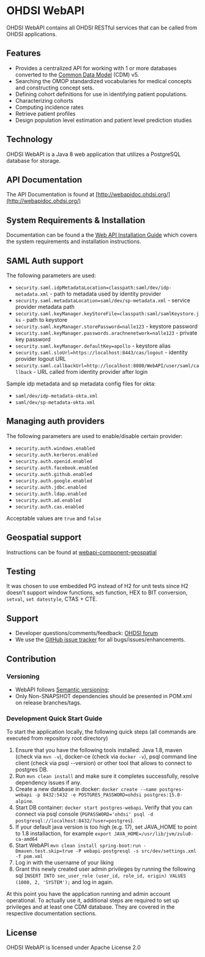 # OHDSI WebAPI

OHDSI WebAPI contains all OHDSI RESTful services that can be called from OHDSI applications.

## Features

- Provides a centralized API for working with 1 or more databases converted to the [Common Data Model](https://github.com/OHDSI/CommonDataModel) (CDM) v5.
- Searching the OMOP standardized vocabularies for medical concepts and constructing concept sets.
- Defining cohort definitions for use in identifying patient populations.
- Characterizing cohorts
- Computing incidence rates
- Retrieve patient profiles
- Design population level estimation and patient level prediction studies

## Technology

OHDSI WebAPI is a Java 8 web application that utilizes a PostgreSQL database for storage.

## API Documentation

The API Documentation is found at [http://webapidoc.ohdsi.org/](http://webapidoc.ohdsi.org/)

## System Requirements & Installation

Documentation can be found a the [Web API Installation Guide](https://github.com/OHDSI/WebAPI/wiki) which covers the system requirements and installation instructions.

## SAML Auth support

The following parameters are used:

- `security.saml.idpMetadataLocation=classpath:saml/dev/idp-metadata.xml` - path to metadata used by identity provider
- `security.saml.metadataLocation=saml/dev/sp-metadata.xml` - service provider metadata path
- `security.saml.keyManager.keyStoreFile=classpath:saml/samlKeystore.jks` - path to keystore
- `security.saml.keyManager.storePassword=nalle123` - keystore password
- `security.saml.keyManager.passwords.arachnenetwork=nalle123` - private key password
- `security.saml.keyManager.defaultKey=apollo` - keystore alias
- `security.saml.sloUrl=https://localhost:8443/cas/logout` - identity provider logout URL
- `security.saml.callbackUrl=http://localhost:8080/WebAPI/user/saml/callback` - URL called from identity provider after login

Sample idp metadata and sp metadata config files for okta:
- `saml/dev/idp-metadata-okta.xml`
- `saml/dev/sp-metadata-okta.xml`

## Managing auth providers

The following parameters are used to enable/disable certain provider:

- `security.auth.windows.enabled`
- `security.auth.kerberos.enabled`
- `security.auth.openid.enabled`
- `security.auth.facebook.enabled`
- `security.auth.github.enabled`
- `security.auth.google.enabled`
- `security.auth.jdbc.enabled`
- `security.auth.ldap.enabled`
- `security.auth.ad.enabled`
- `security.auth.cas.enabled`

Acceptable values are `true` and `false`

## Geospatial support

Instructions can be found at [webapi-component-geospatial](https://github.com/OHDSI/webapi-component-geospatial)

## Testing

It was chosen to use embedded PG instead of H2 for unit tests since H2 doesn't support window functions, `md5` function, HEX to BIT conversion, `setval`, `set datestyle`, CTAS + CTE.

## Support

- Developer questions/comments/feedback: [OHDSI forum](http://forums.ohdsi.org/c/developers)
- We use the [GitHub issue tracker](https://github.com/OHDSI/WebAPI/issues) for all bugs/issues/enhancements.

## Contribution

### Versioning

- WebAPI follows [Semantic versioning](https://semver.org/);
- Only Non-SNAPSHOT dependencies should be presented in POM.xml on release branches/tags.

### Development Quick Start Guide

To start the application locally, the following quick steps (all commands are executed from repository root directory)

1. Ensure that you have the following tools installed: Java 1.8, maven (check via `mvn -v`), docker-ce (check via `docker -v`), psql command line client 
(check via psql --version) or other tool that allows to connect to postgres DB.
2. Run `mvn clean install` and make sure it completes successfully, resolve dependency issues if any.
3. Create a new database in docker: `docker create --name postgres-webapi -p 8432:5432 -e POSTGRES_PASSWORD=ohdsi postgres:15.0-alpine`.
4. Start DB container: `docker start postgres-webapi`.
	 Verify that you can connect via psql console (`PGPASSWORD='ohdsi' psql -d postgresql://localhost:8432/?user=postgres`).
5. If your default java version is too high (e.g. 17), set JAVA_HOME to point to 1.8 installaction, for example `export JAVA_HOME=/usr/lib/jvm/zulu8-ca-amd64` 
6. Start WebAPI `mvn clean install spring-boot:run -Dmaven.test.skip=true -P webapi-postgresql -s src/dev/settings.xml -f pom.xml`
7. Log in with the username of your liking
8. Grant this newly created user admin privileges by running the following sql `INSERT INTO sec_user_role (user_id, role_id, origin) VALUES (1000, 2, 'SYSTEM');`
   and log in again.

At this point you have the application running and admin account operational. To actually use it, additional steps are required to set up privileges 
and at least one CDM database. They are covered in the respective documentation sections. 
	 
## License
OHDSI WebAPI is licensed under Apache License 2.0
